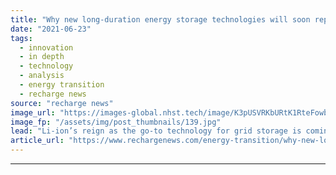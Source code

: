 ```yaml
---
title: "Why new long-duration energy storage technologies will soon replace lithium-ion on grid"
date: "2021-06-23"
tags: 
  - innovation
  - in depth
  - technology
  - analysis
  - energy transition
  - recharge news
source: "recharge news"
image_url: "https://images-global.nhst.tech/image/K3pUSVRKbURtK1RteFowbVcyVm9iUkZqenpZalNOdnY0U2VKL0RFamdIbz0=/nhst/binary/61ce86677b8bc0179a80b8b97e6b0581"
image_fp: "/assets/img/post_thumbnails/139.jpg"
lead: "Li-ion’s reign as the go-to technology for grid storage is coming to an end as cheaper, safer and longer-duration options enter the market, writes Leigh Collins"
article_url: "https://www.rechargenews.com/energy-transition/why-new-long-duration-energy-storage-technologies-will-soon-replace-lithium-ion-on-grid/2-1-1029091"
---
```


---
